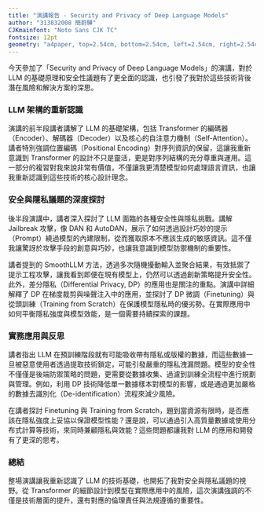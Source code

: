 ```yaml
---
title: "演講報告 - Security and Privacy of Deep Language Models"
author: "313832008 簡蔚驊"
CJKmainfont: "Noto Sans CJK TC"
fontsize: 12pt
geometry: "a4paper, top=2.54cm, bottom=2.54cm, left=2.54cm, right=2.54cm"
---
```


今天參加了「Security and Privacy of Deep Language Models」的演講，對於 LLM 的基礎原理和安全性議題有了更全面的認識，也引發了我對於這些技術背後潛在風險和解決方案的深思。

### LLM 架構的重新認識

演講的前半段講者講解了 LLM 的基礎架構，包括 Transformer 的編碼器（Encoder）、解碼器（Decoder）以及核心的自注意力機制（Self-Attention）。講者特別強調位置編碼（Positional Encoding）對序列資訊的保留，這讓我重新意識到 Transformer 的設計不只是靈活，更是對序列結構的充分尊重與運用。這一部分的複習對我來說非常有價值，不僅讓我更清楚模型如何處理語言資訊，也讓我重新認識到這些技術的核心設計理念。

### 安全與隱私議題的深度探討

後半段演講中，講者深入探討了 LLM 面臨的各種安全性與隱私挑戰。講解 Jailbreak 攻擊，像 DAN 和 AutoDAN，展示了如何透過設計巧妙的提示（Prompt）繞過模型的內建限制，從而獲取原本不應該生成的敏感資訊。這不僅我讓驚訝於攻擊手段的創意與巧妙，也讓我意識到模型防禦機制的重要性。

講者提到的 SmoothLLM 方法，透過多次隨機擾動輸入並聚合結果，有效抵禦了提示工程攻擊，讓我看到即便在現有模型上，仍然可以透過創新策略提升安全性。此外，差分隱私（Differential Privacy, DP）的應用也是關注的重點。演講中詳細解釋了 DP 在梯度裁剪與噪聲注入中的應用，並探討了 DP 微調（Finetuning）與從頭訓練（Training from Scratch）在保護模型隱私時的優劣勢。在實際應用中如何平衡隱私強度與模型效能，是一個需要持續探索的課題。

### 實務應用與反思

講者指出 LLM 在預訓練階段就有可能吸收帶有隱私或版權的數據，而這些數據一旦被惡意使用者透過提取技術鎖定，可能引發嚴重的隱私洩漏問題。模型的安全性不僅僅是後端防禦策略的問題，更需要從數據收集、過濾到訓練全流程中進行規劃與管理。例如，利用 DP 技術降低單一數據樣本對模型的影響，或是通過更加嚴格的數據去識別化（De-identification）流程來減少風險。

在講者探討 Finetuning 與 Training from Scratch，題到當資源有限時，是否應該在隱私強度上妥協以保證模型性能？還是說，可以通過引入高質量數據或使用分布式計算等技術，來同時兼顧隱私與效能？這些問題都讓我對 LLM 的應用和開發有了更深的思考。

### 總結

整場演講讓我重新認識了 LLM 的技術基礎，也開拓了我對安全與隱私議題的視野。從 Transformer 的細節設計到模型在實際應用中的風險，這次演講強調的不僅是技術層面的提升，還有對應的倫理責任與法規遵循的重要性。